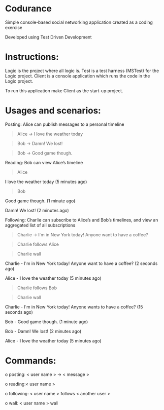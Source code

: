 # Codurance
Simple console-based social networking application created as a coding exercise

Developed using Test Driven Development

Instructions:
=============
Logic is the project where all logic is.
Test is a test harness (MSTest) for the Logic project.
Client is a console application which runs the code in the Logic project.

To run this application make Client as the start-up project.

Usages and scenarios:
=====================
Posting: Alice can publish messages to a personal timeline

> Alice -> I love the weather today

> Bob -> Damn! We lost!

> Bob -> Good game though.

Reading: Bob can view Alice’s timeline

> Alice

I love the weather today (5 minutes ago)

> Bob

Good game though. (1 minute ago)

Damn! We lost! (2 minutes ago)

Following: Charlie can subscribe to Alice’s and Bob’s timelines, and view an aggregated list of all subscriptions

> Charlie -> I'm in New York today! Anyone want to have a coffee?

> Charlie follows Alice

> Charlie wall

Charlie - I'm in New York today! Anyone want to have a coffee? (2 seconds ago)

Alice - I love the weather today (5 minutes ago)

> Charlie follows Bob

> Charlie wall

Charlie - I'm in New York today! Anyone wants to have a coffee? (15 seconds ago)

Bob - Good game though. (1 minute ago)

Bob - Damn! We lost! (2 minutes ago)

Alice - I love the weather today (5 minutes ago)


Commands:
=========
o posting: < user name > -> < message >

o reading:< user name >

o following: < user name > follows < another user >

o wall: < user name > wall
